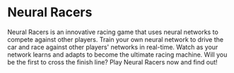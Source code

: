 # Neural Racers
Neural Racers is an innovative racing game that uses neural networks to compete against other players. Train your own neural network to drive the car and race against other players' networks in real-time. Watch as your network learns and adapts to become the ultimate racing machine. Will you be the first to cross the finish line? Play Neural Racers now and find out!
